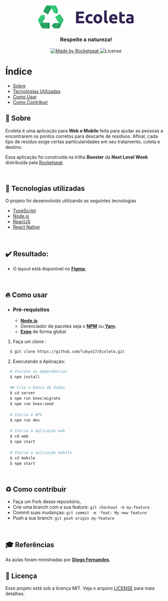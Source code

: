 <h3 align="center">
    <img alt="Logo" title="#logo" width="300px" src="https://github.com/WelliRigo/Ecoleta/blob/master/web/src/assets/logo.svg">
    <br><br>
    <b>Respeite a natureza!</b> 
</h3>

<p align="center">
  <a href="https://rocketseat.com.br">
    <img alt="Made by Rocketseat" src="https://img.shields.io/badge/made%20by-Rocketseat-7519C1">
  </a>
  <a>
  <img alt="License" src="https://img.shields.io/github/license/lukyo17/Ecoleta?color=7519C1&label=License">
</p>

# Índice
- [Sobre](#sobre)
- [Tecnologias Utilizadas](#tecnologias-utilizadas)
- [Como Usar](#como-usar)
- [Como Contribuir](#como-contribuir)

<a id="sobre"></a>
## :bookmark: Sobre

Ecoleta é uma aplicação para <strong>Web e Mobile</strong> feita para ajudar as pessoas a encontrarem os pontos corretos para descarte de resíduos. Afinal, cada tipo de resíduo exige certas particularidades em seu tratamento, coleta e destino.

Essa aplicação foi construída na trilha <strong>Booster</strong> da <strong>Next Level Week</strong> distribuída pela [Rocketseat](https://rocketseat.com.br/).

<br>

<a id="tecnologias-utilizadas"></a>
## :rocket: Tecnologias utilizadas

O projeto foi desenvolvido utilizando as seguintes tecnologias
- [TypeScript](https://www.typescriptlang.org/)
- [Node.js](https://nodejs.org/en/)
- [ReactJS](https://reactjs.org/)
- [React Native](https://reactnative.dev/)

<br/>

## :heavy_check_mark: Resultado:

- O layout está disponível no **[Figma](https://www.figma.com/file/1SxgOMojOB2zYT0Mdk28lB/)**;
<br/>

<a id="como-usar"></a>
## :fire: Como usar
- ### **Pré-requisitos**
  - **[Node.js](https://nodejs.org/en/)**
  - Gerenciador de pacotes seja o **[NPM](https://www.npmjs.com/)** ou **[Yarn](https://yarnpkg.com/)**.
  - **[Expo](https://expo.io/)** de forma global
1. Faça um clone :
```sh
  $ git clone https://github.com/lukyo17/Ecoleta.git
```
2. Executando a Aplicação:
```sh
  # Instale as dependências
  $ npm install
  
  ## Crie o banco de dados
  $ cd server
  $ npm run knex:migrate
  $ npm run knex:seed
  
  # Inicie a API
  $ npm run dev
  
  # Inicie a aplicação web
  $ cd web
  $ npm start
  
  # Inicie a aplicação mobile
  $ cd mobile
  $ npm start
```
<br>

<a id="como-contribuir"></a>

## :recycle: Como contribuir

- Faça um Fork desse repositório,
- Crie uma branch com a sua feature: `git checkout -b my-feature`
- Commit suas mudanças: `git commit -m 'feat: My new feature'`
- Push a sua branch: `git push origin my-feature`

<br>

## :mortar_board: Referências
As aulas foram ministradas por **[Diego Fernandes](https://github.com/diego3g)**.

<a id="licensa"></a>

## 📝 Licença
Esse projeto está sob a licença MIT. Veja o arquivo [LICENSE](LICENSE.md) para mais detalhes.
